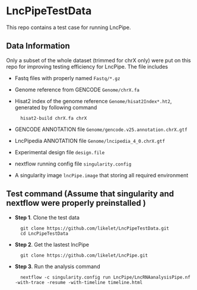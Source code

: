 # LncPipeTestData

This repo contains a test case for running LncPipe.  

## Data Information   

Only a subset of the whole dataset (trimmed for chrX only) were put on this repo for improving testing efficiency for LncPipe. 
The file includes  

* Fastq files with properly named `Fastq/*.gz`  

* Genome reference from GENCODE `Genome/chrX.fa` 

* Hisat2 index of the genome reference `Genome/hisat2Index*.ht2`, generated by following command  

        hisat2-build chrX.fa chrX  
    
* GENCODE ANNOTATION file `Genome/gencode.v25.annotation.chrX.gtf`

* LncPipedia ANNOTATION file `Genome/lncipedia_4_0.chrX.gtf`

* Experimental design file `design.file`

* nextflow running config file `singularity.config`

* A singularity image `lncPipe.image` that storing all required environment


## Test command  (Assume that singularity and nextflow were properly preinstalled )

* __Step 1__. Clone the test data 

        git clone https://github.com/likelet/LncPipeTestData.git
        cd LncPipeTestData

* __Step 2__. Get the lastest lncPipe  

        git clone https://github.com/likelet/LncPipe.git 

* __Step 3__. Run the analysis command  

        nextflow -c singularity.config run LncPipe/LncRNAanalysisPipe.nf -with-trace -resume -with-timeline timeline.html


        
